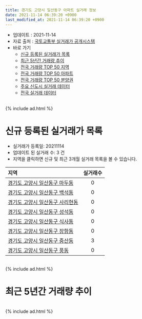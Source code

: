 ```yaml
---
title: 경기도 고양시 일산동구 아파트 실거래 정보
date: 2021-11-14 06:39:20 +0900
last_modified_at: 2021-11-14 06:39:20 +0900
---
```


* 업데이트 : 2021-11-14
* 자료 출처 : [국토교통부 실거래가 공개시스템](http://rt.molit.go.kr)
* 바로 가기
    * [신규 등록된 실거래가 목록](#신규-등록된-실거래가-목록)
    * [최근 5년간 거래량 추이](#최근-5년간-거래량-추이)
    * [전국 거래량 TOP 50 지역](https://inasie.github.io/apt-trade-info/최근-3개월-전국에서-가장-거래가-많이-발생한-지역)
    * [전국 거래량 TOP 50 아파트](https://inasie.github.io/apt-trade-info/최근-3개월-전국에서-가장-거래가-많이-발생한-아파트)
    * [전국 거래량 TOP 50 분양권](https://inasie.github.io/apt-trade-info/최근-3개월-전국에서-가장-거래가-많이-발생한-분양권)
    * [주요 신도시 실거래 데이터](https://inasie.github.io/apt-trade-info/주요-신도시)
    * [전국 실거래 데이터](https://inasie.github.io/apt-trade-info/전국)

<br>
{% include ad.html %}
<br>

# 신규 등록된 실거래가 목록
* 실거래가 등록일: 20211114
* 업데이트 된 실거래 수: 3 건
* 지역을 클릭하면 신규 및 최근 3개월 실거래 목록을 볼 수 있습니다.


|지역|실거래수|
|:---|:---:|
|[경기도 고양시 일산동구 마두동](https://inasie.github.io/apt-trade-info/경기도-고양시-일산동구-마두동)|0|
|[경기도 고양시 일산동구 백석동](https://inasie.github.io/apt-trade-info/경기도-고양시-일산동구-백석동)|0|
|[경기도 고양시 일산동구 사리현동](https://inasie.github.io/apt-trade-info/경기도-고양시-일산동구-사리현동)|0|
|[경기도 고양시 일산동구 성석동](https://inasie.github.io/apt-trade-info/경기도-고양시-일산동구-성석동)|0|
|[경기도 고양시 일산동구 식사동](https://inasie.github.io/apt-trade-info/경기도-고양시-일산동구-식사동)|0|
|[경기도 고양시 일산동구 장항동](https://inasie.github.io/apt-trade-info/경기도-고양시-일산동구-장항동)|0|
|[경기도 고양시 일산동구 중산동](https://inasie.github.io/apt-trade-info/경기도-고양시-일산동구-중산동)|3|
|[경기도 고양시 일산동구 풍동](https://inasie.github.io/apt-trade-info/경기도-고양시-일산동구-풍동)|0|


<br>
{% include ad.html %}
<br>

# 최근 5년간 거래량 추이


<div style="width:100%;">
    <canvas id="deal_progress" height="200"></canvas>
</div>

<script>
new Chart(document.getElementById("deal_progress"), {
    type: 'line',
    data: {
        labels: ['201611','201612','201701','201702','201703','201704','201705','201706','201707','201708','201709','201710','201711','201712','201801','201802','201803','201804','201805','201806','201807','201808','201809','201810','201811','201812','201901','201902','201903','201904','201905','201906','201907','201908','201909','201910','201911','201912','202001','202002','202003','202004','202005','202006','202007','202008','202009','202010','202011','202012','202101','202102','202103','202104','202105','202106','202107','202108','202109','202110','202111'],
        datasets: [{
            label: '매매',
            pointRadius: 1,
            data: [185, 182, 186, 272, 279, 293, 386, 518, 396, 201, 209, 147, 187, 179, 273, 212, 312, 206, 222, 206, 219, 310, 413, 279, 143, 159, 146, 110, 133, 116, 154, 132, 191, 175, 198, 277, 606, 568, 355, 535, 361, 299, 502, 1091, 618, 322, 314, 415, 799, 728, 303, 199, 201, 351, 475, 240, 261, 232, 188, 159, 10],
            borderColor: "rgba(255, 201, 14, 1)",
            backgroundColor: "rgba(255, 201, 14, 0.5)",
            fill: false,
            lineTension: 0
        },{
            label: '전월세',
            pointRadius: 1,
            data: [418, 380, 360, 388, 409, 353, 321, 355, 409, 313, 368, 253, 407, 332, 308, 260, 308, 294, 285, 344, 326, 392, 334, 352, 319, 282, 321, 319, 300, 276, 272, 284, 447, 345, 476, 436, 605, 560, 403, 451, 335, 406, 367, 478, 548, 407, 285, 375, 377, 407, 372, 367, 431, 616, 658, 413, 497, 389, 395, 381, 112],
            borderColor: "rgba(0, 141, 185, 1)",
            backgroundColor: "rgba(0, 141, 185, 0.5)",
            fill: false,
            lineTension: 0
        }
        ]
    },
    options: {
        responsive: true,
        title: {
            display: false
        },
        tooltips: {
            mode: 'index',
            intersect: false
        },
        hover: {
            mode: 'nearest',
            intersect: true
        },
        scales: {
            xAxes: [{
                display: true,
                scaleLabel: {
                    display: true,
                    labelString: '년/월'
                }
            }],
            yAxes: [{
                display: true,
                ticks: {
                    suggestedMin: 0,
                },
                scaleLabel: {
                    display: true,
                    labelString: '실거래 수'
                }
            }]
        }
    }
});

</script>


<br>
{% include ad.html %}
<br>

